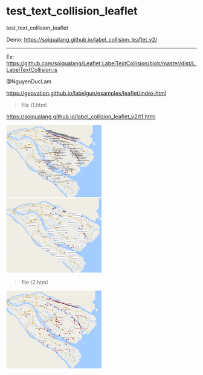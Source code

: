 # test_text_collision_leaflet
test_text_collision_leaflet

Demo: <a href="https://soiqualang.github.io/label_collision_leaflet_v2/">https://soiqualang.github.io/label_collision_leaflet_v2/</a>

***

Ex: https://github.com/soiqualang/Leaflet.LabelTextCollision/blob/master/dist/L.LabelTextCollision.js

@NguyenDucLam

https://geovation.github.io/labelgun/examples/leaflet/index.html

> file t1.html

https://soiqualang.github.io/label_collision_leaflet_v2/t1.html

<img src="h1.png" width="50%">

<img src="h2.png" width="50%">

> file t2.html

<img src="h3.png" width="50%">